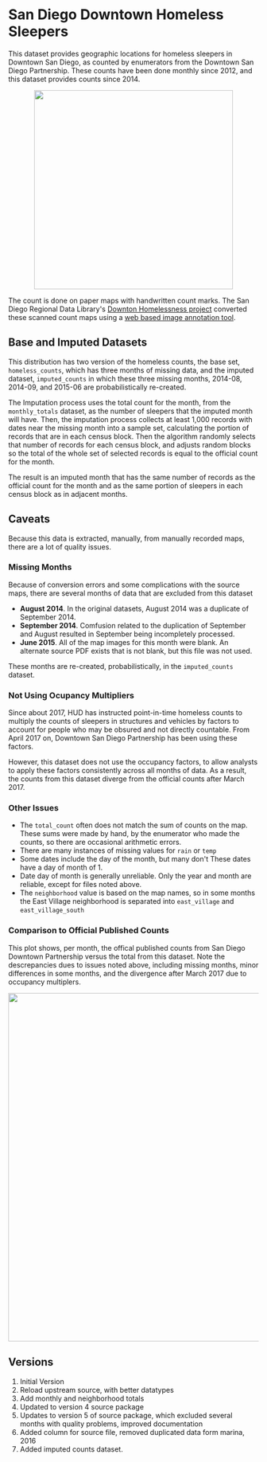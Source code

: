 # San Diego Downtown Homeless Sleepers

This dataset provides geographic locations for homeless sleepers in Downtown San Diego, as counted by enumerators from the Downtown San Diego Partnership. These counts have been done monthly since 2012, and this dataset provides counts since 2014. 

<center><a
href="https://data.sandiegodata.org/wp-content/uploads/sites/18/2019/10/Homeless
-Sleepers.png"><img
src="https://data.sandiegodata.org/wp-content/uploads/sites/18/2019/10/Homeless-
Sleepers.png" width="400px"></a></center>


The count is done on paper maps with handwritten count marks. The San Diego
Regional Data Library's [Downton Homelessness
project](http://downtown-homelessness.sandiegodata.org/) converted these
scanned count maps using a [web based image annotation
tool](http://www.robots.ox.ac.uk/~vgg/software/via/).

## Base and Imputed Datasets

This distribution has two version of the homeless counts, the base set,
``homeless_counts``, which has three months of missing data, and the imputed
dataset, ``imputed_counts`` in which these three missing months, 2014-08,
2014-09, and 2015-06 are probabilistically re-created.

The Imputation process uses the total count for the month, from the
``monthly_totals`` dataset, as the number of sleepers that the imputed month
will have. Then, the imputation process collects at least 1,000 records with
dates near the missing month into a sample set, calculating the portion of
records that are in each census block. Then the algorithm randomly selects that
number of records for each census block, and adjusts random blocks so the total
of the whole set of selected records is equal to the official count for the
month.

The result is an imputed month that has the same number of records as the
official count for the month and as the same portion of sleepers in each census
block as in adjacent months.

## Caveats

Because this data is extracted, manually, from manually recorded maps, there
are a lot of quality issues. 

### Missing Months

Because of conversion errors and some complications with the source maps, there
are several months of data that are excluded from this dataset

* **August 2014**. In the original datasets, August 2014 was a duplicate of September 2014. 
* **September 2014**. Comfusion related to the duplication of September and August resulted in September being incompletely processed. 
* **June 2015**. All of the map images for this month were blank. An alternate source PDF exists that is not blank, but this file was not used.     

These months are re-created, probabilistically, in the ``imputed_counts``
dataset.

### Not Using Ocupancy Multipliers

Since about 2017, HUD has instructed point-in-time homeless counts to multiply
the counts of sleepers in structures and vehicles by factors to account for
people who may be obsured and not directly countable. From April 2017 on,
Downtown San Diego Partnership has been using these factors.

However, this dataset does not use the occupancy factors, to allow analysts to
apply these factors consistently across all months of data. As a result, the
counts from this dataset diverge from the official counts after March 2017.

### Other Issues 

* The ``total_count`` often does not match the sum of counts on the map. These sums were made by hand, by the enumerator who made the counts, so there are occasional arithmetic errors.  
* There are many instances of missing values for ``rain`` or ``temp``
* Some dates include the day of the month, but many don't These dates have a day of month of 1.
* Date day of month is generally unreliable. Only the year and month are reliable, except for files noted above. 
* The ``neighborhood`` value is based on the map names, so in some months
  the East Village neighborhood is separated into ``east_village`` and ``east_village_south``

### Comparison to Official Published Counts

This plot shows, per month, the offical published counts from San Diego
Downtown Partnership versus the total from this dataset. Note the descrepancies
dues to issues noted above, including missing months, minor differences in some
months, and the divergence after March 2017 due to occupancy multiplers.

<center><a
href="https://data.sandiegodata.org/wp-content/uploads/sites/18/2019/10/homeless
-new-vs-official.png"><img
src="https://data.sandiegodata.org/wp-content/uploads/sites/18/2019/10/homeless-
new-vs-official.png" width="700px"></a></center>

## Versions

1. Initial Version
2. Reload upstream source, with better datatypes
3. Add monthly and neighborhood totals
4. Updated to version 4 source package
5. Updates to version 5 of source package, which excluded several months with quality problems, improved documentation
6. Added column for source file, removed duplicated data form marina, 2016
7. Added imputed counts dataset. 